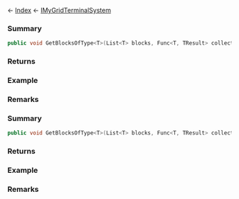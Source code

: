 ← [Index](Api-Index) ← [IMyGridTerminalSystem](Sandbox.ModAPI.Ingame.IMyGridTerminalSystem)

### Summary

```csharp
public void GetBlocksOfType<T>(List<T> blocks, Func<T, TResult> collect)
```

### Returns

### Example

### Remarks

### Summary

```csharp
public void GetBlocksOfType<T>(List<T> blocks, Func<T, TResult> collect)
```

### Returns

### Example

### Remarks

